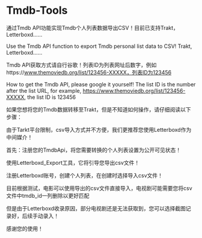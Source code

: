 # Tmdb-Tools

通过Tmdb API功能实现Tmdb个人列表数据导出CSV！目前已支持Trakt，Letterboxd......

Use the Tmdb API function to export Tmdb personal list data to CSV! Trakt, Letterboxd......


Tmdb API获取方式请自行谷歌！列表ID为列表网址后数字，例如https://www.themoviedb.org/list/123456-XXXXX，列表ID为123456

How to get the Tmdb API, please google it yourself! The list ID is the number after the list URL, for example, https://www.themoviedb.org/list/123456-XXXXX, the list ID is 123456


如果您想将您的Tmdb数据转移至Trakt，但是不知道如何操作，请仔细阅读以下步骤：

由于Tarkt平台限制，csv导入方式并不方便，我们更推荐您使用Letterboxd作为中间媒介！

首先：注册您的TmdbApi，将您需要转换的个人列表设置为公开可见状态！

使用Letterboxd_Export工具，它将引导您导出csv文件！

注册Letterboxd账号，创建个人列表，在创建时选择导入csv文件！

目前根据测试，电影可以使用导出的csv文件直接导入，电视剧可能需要您将csv文件中tmdb_id一列删除以更好匹配

但是由于Letterboxd收录原因，部分电视剧还是无法获取到，您可以选择截图记录好，后续手动录入！

感谢您的使用！
